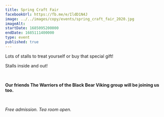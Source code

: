 ```yaml
---
title: Spring Craft Fair
facebookUrl: https://fb.me/e/IldD1N4J
image: ../../images/copy/events/spring_craft_fair_2020.jpg
imageAlt: 
startDate: 1685095200000
endDate: 1685111400000
type: event
published: true
---
```

Lots of stalls to treat yourself or buy that special gift!

Stalls inside and out!

<br />

**Our friends The Warriors of the Black Bear Viking group will be joining us too.**

<br /> 

*Free admission. Tea room open.*